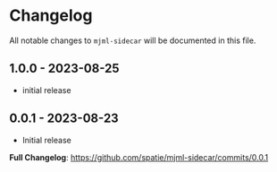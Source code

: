 # Changelog

All notable changes to `mjml-sidecar` will be documented in this file.

## 1.0.0 - 2023-08-25

- initial release

## 0.0.1 - 2023-08-23

- Initial release

**Full Changelog**: https://github.com/spatie/mjml-sidecar/commits/0.0.1
